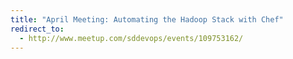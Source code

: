 ```yaml
---
title: "April Meeting: Automating the Hadoop Stack with Chef"
redirect_to:
  - http://www.meetup.com/sddevops/events/109753162/
---
```

